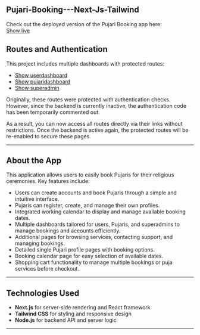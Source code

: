 ## Pujari-Booking---Next-Js-Tailwind

Check out the deployed version of the Pujari Booking app here:  
[Show live](https://pujari-booking-next-js-tailwind.vercel.app/)

## Routes and Authentication

This project includes multiple dashboards with protected routes:

- [Show userdashboard](https://pujari-booking-next-js-tailwind.vercel.app/userdashboard)
- [Show pujaridashboard](https://pujari-booking-next-js-tailwind.vercel.app/pujaridashboard)
- [Show superadmin](https://pujari-booking-next-js-tailwind.vercel.app/superadmin)

Originally, these routes were protected with authentication checks. However, since the backend is currently inactive, the authentication code has been temporarily commented out.

As a result, you can now access all routes directly via their links without restrictions.
Once the backend is active again, the protected routes will be re-enabled to secure these pages.


---

## About the App

This application allows users to easily book Pujaris for their religious ceremonies. Key features include:

- Users can create accounts and book Pujaris through a simple and intuitive interface.
- Pujaris can register, create, and manage their own profiles.
- Integrated working calendar to display and manage available booking dates.
- Multiple dashboards tailored for users, Pujaris, and superadmins to manage bookings and accounts efficiently.
- Additional pages for browsing services, contacting support, and managing bookings.
- Detailed single Pujari profile pages with booking options.
- Booking calendar page for easy selection of available dates.
- Shopping cart functionality to manage multiple bookings or puja services before checkout.
---

## Technologies Used

- **Next.js** for server-side rendering and React framework  
- **Tailwind CSS** for styling and responsive design  
- **Node.js** for backend API and server logic  

---



